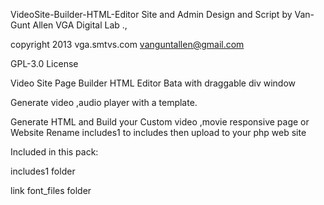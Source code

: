 VideoSite-Builder-HTML-Editor Site and  Admin Design and Script by Van-Gunt Allen VGA Digital Lab  .,</p>
 copyright 2013 vga.smtvs.com vanguntallen@gmail.com</p>
  GPL-3.0 License</p>



Video Site Page  Builder HTML Editor Bata with draggable  div window

 Generate video ,audio player with a  template.</p>
 Generate HTML and Build your Custom video ,movie responsive page or Website 
 Rename includes1 to includes then upload to your php web site 
 
 Included in this pack:<p>
 includes1 folder <p>
 link font_files folder
   
